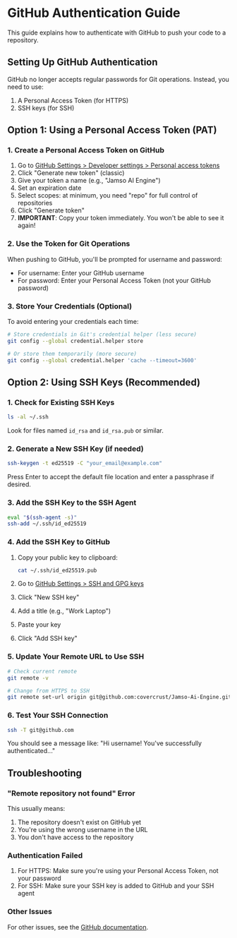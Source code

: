# GitHub Authentication Guide

This guide explains how to authenticate with GitHub to push your code to a repository.

## Setting Up GitHub Authentication

GitHub no longer accepts regular passwords for Git operations. Instead, you need to use:

1. A Personal Access Token (for HTTPS)
2. SSH keys (for SSH)

## Option 1: Using a Personal Access Token (PAT)

### 1. Create a Personal Access Token on GitHub

1. Go to [GitHub Settings > Developer settings > Personal access tokens](https://github.com/settings/tokens)
2. Click "Generate new token" (classic)
3. Give your token a name (e.g., "Jamso AI Engine")
4. Set an expiration date
5. Select scopes: at minimum, you need "repo" for full control of repositories
6. Click "Generate token"
7. **IMPORTANT**: Copy your token immediately. You won't be able to see it again!

### 2. Use the Token for Git Operations

When pushing to GitHub, you'll be prompted for username and password:
- For username: Enter your GitHub username
- For password: Enter your Personal Access Token (not your GitHub password)

### 3. Store Your Credentials (Optional)

To avoid entering your credentials each time:

```bash
# Store credentials in Git's credential helper (less secure)
git config --global credential.helper store

# Or store them temporarily (more secure)
git config --global credential.helper 'cache --timeout=3600'
```

## Option 2: Using SSH Keys (Recommended)

### 1. Check for Existing SSH Keys

```bash
ls -al ~/.ssh
```

Look for files named `id_rsa` and `id_rsa.pub` or similar.

### 2. Generate a New SSH Key (if needed)

```bash
ssh-keygen -t ed25519 -C "your_email@example.com"
```

Press Enter to accept the default file location and enter a passphrase if desired.

### 3. Add the SSH Key to the SSH Agent

```bash
eval "$(ssh-agent -s)"
ssh-add ~/.ssh/id_ed25519
```

### 4. Add the SSH Key to GitHub

1. Copy your public key to clipboard:
   ```bash
   cat ~/.ssh/id_ed25519.pub
   ```

2. Go to [GitHub Settings > SSH and GPG keys](https://github.com/settings/keys)
3. Click "New SSH key"
4. Add a title (e.g., "Work Laptop")
5. Paste your key
6. Click "Add SSH key"

### 5. Update Your Remote URL to Use SSH

```bash
# Check current remote
git remote -v

# Change from HTTPS to SSH
git remote set-url origin git@github.com:covercrust/Jamso-Ai-Engine.git
```

### 6. Test Your SSH Connection

```bash
ssh -T git@github.com
```

You should see a message like: "Hi username! You've successfully authenticated..."

## Troubleshooting

### "Remote repository not found" Error

This usually means:
1. The repository doesn't exist on GitHub yet
2. You're using the wrong username in the URL
3. You don't have access to the repository

### Authentication Failed

1. For HTTPS: Make sure you're using your Personal Access Token, not your password
2. For SSH: Make sure your SSH key is added to GitHub and your SSH agent

### Other Issues

For other issues, see the [GitHub documentation](https://docs.github.com/en/authentication).
